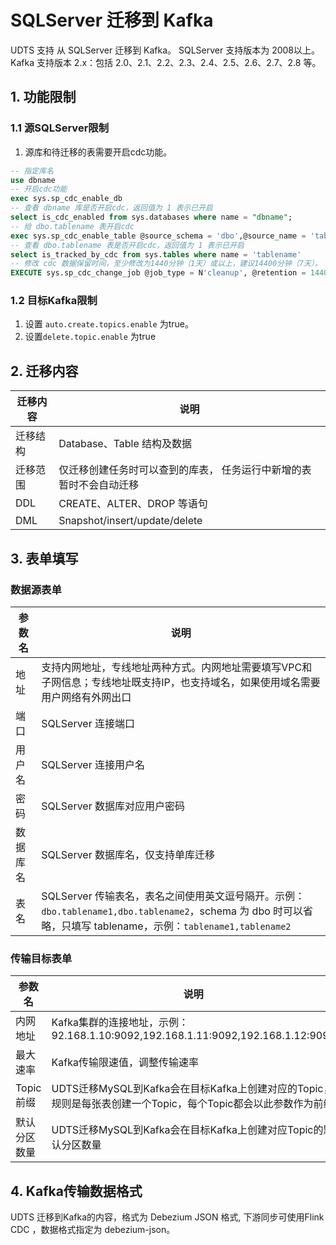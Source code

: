 # SQLServer 迁移到 Kafka
UDTS 支持 从 SQLServer 迁移到 Kafka。
 SQLServer 支持版本为 2008以上。
 Kafka 支持版本 2.x：包括 2.0、2.1、2.2、2.3、2.4、2.5、2.6、2.7、2.8 等。

## 1. 功能限制

### 1.1 源SQLServer限制
1. 源库和待迁移的表需要开启cdc功能。

```sql
-- 指定库名
use dbname
-- 开启cdc功能
exec sys.sp_cdc_enable_db
-- 查看 dbname 库是否开启cdc，返回值为 1 表示已开启
select is_cdc_enabled from sys.databases where name = "dbname";
-- 给 dbo.tablename 表开启cdc
exec sys.sp_cdc_enable_table @source_schema = 'dbo',@source_name = 'tablename',@role_name = null;
-- 查看 dbo.tablename 表是否开启cdc，返回值为 1 表示已开启
select is_tracked_by_cdc from sys.tables where name = 'tablename'
-- 修改 cdc 数据保留时间，至少修改为1440分钟（1天）或以上，建议14400分钟（7天）。
EXECUTE sys.sp_cdc_change_job @job_type = N'cleanup', @retention = 14400;
```

### 1.2 目标Kafka限制

1. 设置 `auto.create.topics.enable` 为true。 
2. 设置`delete.topic.enable` 为true


## 2. 迁移内容

| 迁移内容 | 说明                                                                |
| -------- | ------------------------------------------------------------------- |
| 迁移结构 | Database、Table 结构及数据                                          |
| 迁移范围 | 仅迁移创建任务时可以查到的库表， 任务运行中新增的表暂时不会自动迁移 |
| DDL      | CREATE、ALTER、DROP 等语句                                          |
| DML      | Snapshot/insert/update/delete                                       |


## 3. 表单填写

### 数据源表单

| 参数名   | 说明                                                                                                                            |
| -------- | ------------------------------------------------------------------------------------------------------------------------------- |
| 地址     | 支持内网地址，专线地址两种方式。内网地址需要填写VPC和子网信息；专线地址既支持IP，也支持域名，如果使用域名需要用户网络有外网出口 |
| 端口     | SQLServer 连接端口                                                                                                              |
| 用户名   | SQLServer 连接用户名                                                                                                            |
| 密码     | SQLServer 数据库对应用户密码                                                                                                    |
| 数据库名 | SQLServer 数据库名，仅支持单库迁移                                                                                              |
| 表名     | SQLServer 传输表名，表名之间使用英文逗号隔开。示例：`dbo.tablename1,dbo.tablename2`，schema 为 dbo 时可以省略，只填写 tablename，示例：`tablename1,tablename2`                             |


###  传输目标表单

| 参数名       | 说明                                                                                                          |
| ------------ | ------------------------------------------------------------------------------------------------------------- |
| 内网地址     | Kafka集群的连接地址，示例：92.168.1.10:9092,192.168.1.11:9092,192.168.1.12:9093                               |
| 最大速率     | Kafka传输限速值，调整传输速率                                                                                 |
| Topic前缀    | UDTS迁移MySQL到Kafka会在目标Kafka上创建对应的Topic， 规则是每张表创建一个Topic，每个Topic都会以此参数作为前缀 |
| 默认分区数量 | UDTS迁移MySQL到Kafka会在目标Kafka上创建对应Topic的默认分区数量                                                |


## 4. Kafka传输数据格式

UDTS 迁移到Kafka的内容，格式为 Debezium JSON 格式, 下游同步可使用Flink CDC ，数据格式指定为 debezium-json。